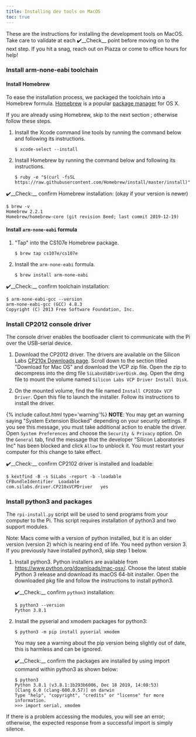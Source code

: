 ```yaml
---
title: Installing dev tools on MacOS
toc: true
---
```


These are the instructions for installing the development tools on MacOS. Take care to validate at each ✔️__Check__ point before moving on to the next step.  If you hit a snag, reach out on Piazza or come to office hours for help!

### Install arm-none-eabi toolchain

#### Install Homebrew

To ease the installation process, we packaged the toolchain into a Homebrew formula.
[Homebrew](http://brew.sh/) is a popular [package
manager](https://en.wikipedia.org/wiki/Package_manager) for OS X.

If you are already using Homebrew, skip to the next section ; otherwise follow these steps.

1.  Install the Xcode command line tools by running the command below and following its instructions.

    ```
    $ xcode-select --install
    ```

2.  Install Homebrew by running the command below and following its instructions.
    ```
    $ ruby -e "$(curl -fsSL https://raw.githubusercontent.com/Homebrew/install/master/install)"
    ```

✔️__Check:__ confirm Homebrew installation: (okay if your version is newer)

```
$ brew -v
Homebrew 2.2.1
Homebrew/homebrew-core (git revision 8eed; last commit 2019-12-19)
```

#### Install `arm-none-eabi` formula

1. "Tap" into the CS107e Homebrew package. 

    ```
    $ brew tap cs107e/cs107e
    ```

2.  Install the `arm-none-eabi` formula.

    ```
    $ brew install arm-none-eabi
    ```

✔️__Check:__ confirm toolchain installation:

```
$ arm-none-eabi-gcc --version
arm-none-eabi-gcc (GCC) 4.8.3
Copyright (C) 2013 Free Software Foundation, Inc.
```

### Install CP2012 console driver

The console driver enables the bootloader client to communicate with the Pi over the USB-serial device.

1. Download the CP2012 driver. The drivers are available on the Silicon Labs [CP210x Downloads page](https://www.silabs.com/products/development-tools/software/usb-to-uart-bridge-vcp-drivers). Scroll down to the section titled "Download for Mac OS" and download the VCP zip file. Open the zip to decompress into the dmg file `SiLabsUSBDriverDisk.dmg`. Open the dmg file to mount the volume named `Silicon Labs VCP Driver Install Disk`.

2. On the mounted volume, find the file named
    `Install CP2010x VCP Driver`. Open this file to launch the
    installer. Follow its instructions to install the driver.

{% include callout.html type='warning'%}
**NOTE**: You may get an warning saying "System Extension Blocked" depending on your security settings. If you see this message, you must take additional action to enable the driver. Open `System Preferences` and choose the `Security & Privacy` option. On the `General` tab, find the message that the developer "Silicon Laboratories Inc" has been blocked and click `Allow` to unblock it. You must restart your computer for this change to take effect.
</div>

✔️__Check:__ confirm CP2102 driver is installed and loadable:

```
$ kextfind -B -s SiLabs -report -b -loadable
CFBundleIdentifier  Loadable
com.silabs.driver.CP210xVCPDriver   yes
```

### Install python3 and packages
The `rpi-install.py` script will be used to send programs from your computer to the Pi. This script requires installation of python3 and two support modules.

Note: Macs come with a version of python installed, but it is an older version (version 2) which is nearing end of life. You need python version 3. If you previously have installed python3, skip step 1 below.

1. Install python3. Python installers are available from <https://www.python.org/downloads/mac-osx/>. Choose the latest stable Python 3 release and download its macOS 64-bit installer. Open the downloaded pkg file and follow the instructions to install python3.

    ✔️__Check:__  confirm `python3` installation:
    ```
    $ python3 --version
    Python 3.8.1
    ```

3. Install the pyserial and xmodem packages for python3:

    ```
    $ python3 -m pip install pyserial xmodem
    ```

    You may see a warning about the pip version being slightly out of date, this is harmless and can be ignored.

    ✔️__Check:__ confirm the packages are installed by using import command within python3 as shown below:
    ```
    $ python3
    Python 3.8.1 (v3.8.1:1b293b6006, Dec 18 2019, 14:08:53) 
    [Clang 6.0 (clang-600.0.57)] on darwin
    Type "help", "copyright", "credits" or "license" for more information.
    >>> import serial, xmodem
    ```
If there is a problem accessing the modules, you will see an error; otherwise, the expected response from a successful import is simply silence.


